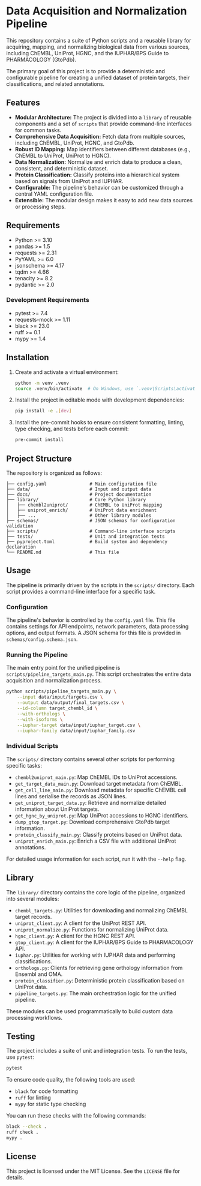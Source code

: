# Data Acquisition and Normalization Pipeline

This repository contains a suite of Python scripts and a reusable library for acquiring, mapping, and normalizing biological data from various sources, including ChEMBL, UniProt, HGNC, and the IUPHAR/BPS Guide to PHARMACOLOGY (GtoPdb).

The primary goal of this project is to provide a deterministic and configurable pipeline for creating a unified dataset of protein targets, their classifications, and related annotations.

## Features

*   **Modular Architecture:** The project is divided into a `library` of reusable components and a set of `scripts` that provide command-line interfaces for common tasks.
*   **Comprehensive Data Acquisition:** Fetch data from multiple sources, including ChEMBL, UniProt, HGNC, and GtoPdb.
*   **Robust ID Mapping:** Map identifiers between different databases (e.g., ChEMBL to UniProt, UniProt to HGNC).
*   **Data Normalization:** Normalize and enrich data to produce a clean, consistent, and deterministic dataset.
*   **Protein Classification:** Classify proteins into a hierarchical system based on signals from UniProt and IUPHAR.
*   **Configurable:** The pipeline's behavior can be customized through a central YAML configuration file.
*   **Extensible:** The modular design makes it easy to add new data sources or processing steps.

## Requirements

*   Python >= 3.10
*   pandas >= 1.5
*   requests >= 2.31
*   PyYAML >= 6.0
*   jsonschema >= 4.17
*   tqdm >= 4.66
*   tenacity >= 8.2
*   pydantic >= 2.0

### Development Requirements

*   pytest >= 7.4
*   requests-mock >= 1.11
*   black >= 23.0
*   ruff >= 0.1
*   mypy >= 1.4

## Installation

1.  Create and activate a virtual environment:
    ```bash
    python -m venv .venv
    source .venv/bin/activate  # On Windows, use `.venv\Scripts\activate`
    ```

2.  Install the project in editable mode with development dependencies:
    ```bash
    pip install -e .[dev]
    ```

3.  Install the pre-commit hooks to ensure consistent formatting, linting, type
    checking, and tests before each commit:
    ```bash
    pre-commit install
    ```

## Project Structure

The repository is organized as follows:

```
├── config.yaml                # Main configuration file
├── data/                      # Input and output data
├── docs/                      # Project documentation
├── library/                   # Core Python library
│   ├── chembl2uniprot/        # ChEMBL to UniProt mapping
│   ├── uniprot_enrich/        # UniProt data enrichment
│   ├── ...                    # Other library modules
├── schemas/                   # JSON schemas for configuration validation
├── scripts/                   # Command-line interface scripts
├── tests/                     # Unit and integration tests
├── pyproject.toml             # Build system and dependency declaration
└── README.md                  # This file
```

## Usage

The pipeline is primarily driven by the scripts in the `scripts/` directory. Each script provides a command-line interface for a specific task.

### Configuration

The pipeline's behavior is controlled by the `config.yaml` file. This file contains settings for API endpoints, network parameters, data processing options, and output formats. A JSON schema for this file is provided in `schemas/config.schema.json`.

### Running the Pipeline

The main entry point for the unified pipeline is `scripts/pipeline_targets_main.py`. This script orchestrates the entire data acquisition and normalization process.

```bash
python scripts/pipeline_targets_main.py \
    --input data/input/targets.csv \
    --output data/output/final_targets.csv \
    --id-column target_chembl_id \
    --with-orthologs \
    --with-isoforms \
    --iuphar-target data/input/iuphar_target.csv \
    --iuphar-family data/input/iuphar_family.csv
```

### Individual Scripts

The `scripts/` directory contains several other scripts for performing specific tasks:

*   `chembl2uniprot_main.py`: Map ChEMBL IDs to UniProt accessions.
*   `get_target_data_main.py`: Download target metadata from ChEMBL.
*   `get_cell_line_main.py`: Download metadata for specific ChEMBL cell lines and
    serialise the records as JSON lines.
*   `get_uniprot_target_data.py`: Retrieve and normalize detailed information about UniProt targets.
*   `get_hgnc_by_uniprot.py`: Map UniProt accessions to HGNC identifiers.
*   `dump_gtop_target.py`: Download comprehensive GtoPdb target information.
*   `protein_classify_main.py`: Classify proteins based on UniProt data.
*   `uniprot_enrich_main.py`: Enrich a CSV file with additional UniProt annotations.

For detailed usage information for each script, run it with the `--help` flag.

## Library

The `library/` directory contains the core logic of the pipeline, organized into several modules:

*   `chembl_targets.py`: Utilities for downloading and normalizing ChEMBL target records.
*   `uniprot_client.py`: A client for the UniProt REST API.
*   `uniprot_normalize.py`: Functions for normalizing UniProt data.
*   `hgnc_client.py`: A client for the HGNC REST API.
*   `gtop_client.py`: A client for the IUPHAR/BPS Guide to PHARMACOLOGY API.
*   `iuphar.py`: Utilities for working with IUPHAR data and performing classifications.
*   `orthologs.py`: Clients for retrieving gene orthology information from Ensembl and OMA.
*   `protein_classifier.py`: Deterministic protein classification based on UniProt data.
*   `pipeline_targets.py`: The main orchestration logic for the unified pipeline.

These modules can be used programmatically to build custom data processing workflows.

## Testing

The project includes a suite of unit and integration tests. To run the tests, use `pytest`:

```bash
pytest
```

To ensure code quality, the following tools are used:

*   `black` for code formatting
*   `ruff` for linting
*   `mypy` for static type checking

You can run these checks with the following commands:

```bash
black --check .
ruff check .
mypy .
```

## License

This project is licensed under the MIT License. See the `LICENSE` file for details.
